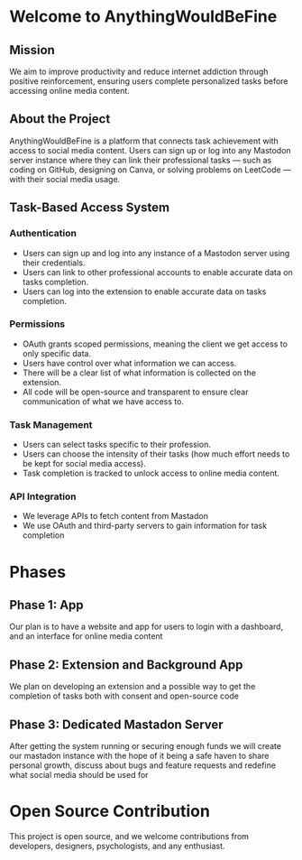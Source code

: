 # Welcome to AnythingWouldBeFine
## Mission
We aim to improve productivity and reduce internet addiction through positive reinforcement, ensuring users complete personalized tasks before accessing online media content. 

## About the Project
AnythingWouldBeFine is a platform that connects task achievement with access to social media content. Users can sign up or log into any Mastodon server instance where they can link their professional tasks — such as coding on GitHub, designing on Canva, or solving problems on LeetCode — with their social media usage.

## Task-Based Access System
### Authentication
- Users can sign up and log into any instance of a Mastodon server using their credentials.
- Users can link to other professional accounts to enable accurate data on tasks completion.
- Users can log into the extension to enable accurate data on tasks completion.

### Permissions
- OAuth grants scoped permissions, meaning the client we get access to only specific data.
- Users have control over what information we can access.
- There will be a clear list of what information is collected on the extension.
- All code will be open-source and transparent to ensure clear communication of what we have access to.

### Task Management
- Users can select tasks specific to their profession.
- Users can choose the intensity of their tasks (how much effort needs to be kept for social media access).
- Task completion is tracked to unlock access to online media content.

### API Integration
- We leverage APIs to fetch content from Mastadon
- We use OAuth and third-party servers to gain information for task completion

# Phases
## Phase 1: App
Our plan is to have a website and app for users to login with a dashboard, and an interface for online media content

## Phase 2: Extension and Background App
We plan on developing an extension and a possible way to get the completion of tasks both with consent and open-source code

## Phase 3: Dedicated Mastadon Server
After getting the system running or securing enough funds we will create our mastadon instance with the hope of it being a safe haven to share personal growth, discuss about bugs and feature requests and redefine what social media should be used for

# Open Source Contribution
This project is open source, and we welcome contributions from developers, designers, psychologists, and any enthusiast.




